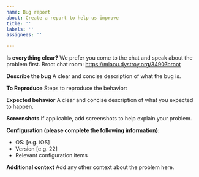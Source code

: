 ```yaml
---
name: Bug report
about: Create a report to help us improve
title: ''
labels: ''
assignees: ''

---
```


**Is everything clear?**
We prefer you come to the chat and speak about the problem first.
Broot chat room: https://miaou.dystroy.org/3490?broot 

**Describe the bug**
A clear and concise description of what the bug is.

**To Reproduce**
Steps to reproduce the behavior:

**Expected behavior**
A clear and concise description of what you expected to happen.

**Screenshots**
If applicable, add screenshots to help explain your problem.

**Configuration (please complete the following information):**
 - OS: [e.g. iOS]
 - Version [e.g. 22]
- Relevant configuration items

**Additional context**
Add any other context about the problem here.
